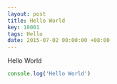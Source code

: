 ```yaml
---
layout: post
title: Hello World
key: 10001
tags: Hello
date: 2015-07-02 00:00:00 +08:00
---
```


Hello World

```javascript
console.log('Hello World')
```